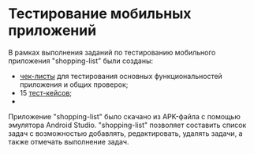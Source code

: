# Тестирование мобильных приложений  
В рамках выполнения заданий по тестированию мобильного приложения "shopping-list" были созданы:  
* [чек-листы](https://docs.google.com/spreadsheets/d/14tGcTq0n9YNvQM1IAqUqu-U2s_uFKhKaxFMop0w-6nQ/edit?gid=0#gid=0) для тестирования основных функциональностей приложения и общих проверок;
* 15 [тест-кейсов](https://github.com/ToriMazhar/mobile/blob/main/%D0%A2%D0%B5%D1%81%D1%82-%D0%BA%D0%B5%D0%B9%D1%81%D1%8B_mobile.pdf);
*   
Приложение "shopping-list" было скачано из APK-файла с помощью эмулятора Android Studio.
"shopping-list" позволяет составить список задач с возможностью добавлять, редактировать, удалять задачи, а также отмечать выполнение задач.
